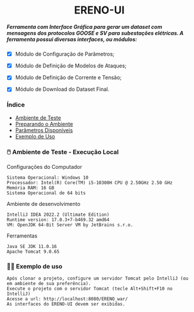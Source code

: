 <h1 align="center"> ERENO-UI </h1>
<h5 align="left"> Ferramenta com Interface Gráfica para gerar um dataset com mensagens dos protocolos GOOSE e SV para subestações elétricas.
A ferramenta possui diversas interfaces, ou módulos: </h5>

- [x] Módulo de Configuração de Parâmetros;
- [x] Módulo de Definição de Modelos de Ataques;
- [x] Módulo de Definição de Corrente e Tensão;
- [x] Módulo de Download do Dataset Final.


### Índice

* [Ambiente de Teste](#ambiente-de-teste)
* [Preparando o Ambiente](#preparando-o-ambiente)
* [Parâmetros Disponíveis](#parametros-disponiveis)
* [Exemplo de Uso](#exemplo-de-uso)

<div id="ambiente-de-teste"/>


### 🖱️ Ambiente de Teste - Execução Local

Configurações do Computador
```
Sistema Operacional: Windows 10
Processador: Intel(R) Core(TM) i5-10300H CPU @ 2.50GHz 2.50 GHz
Memória RAM: 16 GB
Sistema Operacional de 64 bits
```

Ambiente de desenvolvimento
```
IntelliJ IDEA 2022.2 (Ultimate Edition)
Runtime version: 17.0.3+7-b469.32 amd64
VM: OpenJDK 64-Bit Server VM by JetBrains s.r.o.
```

Ferramentas
```
Java SE JDK 11.0.16
Apache Tomcat 9.0.65
```


<div id="preparando-o-ambiente"/>

<!-- ### ⚙️Preparando o ambiente
Instalação do Git
```
sudo apt-get install git -y
```
Clone o Repositório
```
git clone https://github.com/sequincozes/ereno.git
```
Entre na pasta principal do projeto clonado e dê permissões para os arquivos.
```
cd ereno
``` -->

<!-- <div id="parametros-disponiveis"/>

### 📌 Parâmetros disponíveis:

```
max_time;
min_time;
etc..
``` 
-->

<div id="exemplo-de-uso"/>

### 👨‍💻 Exemplo de uso
```
Após clonar o projeto, configure um servidor Tomcat pelo IntelliJ (ou em ambiente de sua preferência). 
Execute o projeto com o servidor Tomcat (tecle Alt+Shift+F10 no IntelliJ)
Acesse a url: http://localhost:8080/ERENO_war/
As interfaces do ERENO-UI devem ser exibidas.
```
